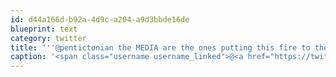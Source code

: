 ```yaml
---
id: d44a166d-b92a-4d9c-a204-a9d3bbde16de
blueprint: text
category: twitter
title: '''@pentictonian the MEDIA are the ones putting this fire to the back seat. "More on imminent evacuations..after Nickelback''s latest"'
caption: '<span class="username username_linked">@<a href="https://twitter.com/pentictonian" title="Kathleen Sullivan">pentictonian</a></span> the MEDIA are the ones putting this fire to the back seat. "More on imminent evacuations..after Nickelback''s latest"'
---
```

